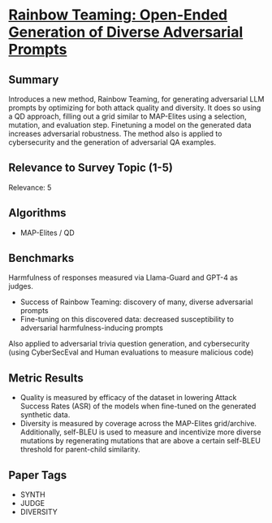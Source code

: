 # [Rainbow Teaming: Open-Ended Generation of Diverse Adversarial Prompts](https://arxiv.org/abs/2402.16822)


## Summary

Introduces a new method, Rainbow Teaming, for generating adversarial LLM prompts by optimizing for both attack quality and diversity. It does so using a QD approach, filling out a grid similar to MAP-Elites using a selection, mutation, and evaluation step. Finetuning a model on the generated data increases adversarial robustness. The method also is applied to cybersecurity and the generation of adversarial QA examples.

## Relevance to Survey Topic (1-5)

Relevance: 5

## Algorithms

- MAP-Elites / QD

## Benchmarks

Harmfulness of responses measured via Llama-Guard and GPT-4 as judges.
- Success of Rainbow Teaming: discovery of many, diverse adversarial prompts
- Fine-tuning on this discovered data: decreased susceptibility to adversarial harmfulness-inducing prompts

Also applied to adversarial trivia question generation, and cybersecurity (using CyberSecEval and Human evaluations to measure malicious code)

## Metric Results

- Quality is measured by efficacy of the dataset in lowering Attack Success Rates (ASR) of the models when fine-tuned on the generated synthetic data.
- Diversity is measured by coverage across the MAP-Elites grid/archive. Additionally, self-BLEU is used to measure and incentivize more diverse mutations by regenerating mutations that are above a certain self-BLEU threshold for parent-child similarity.

## Paper Tags

- SYNTH
- JUDGE
- DIVERSITY

